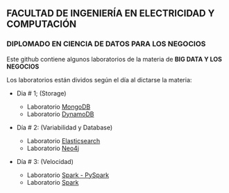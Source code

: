 
## FACULTAD DE INGENIERÍA EN ELECTRICIDAD Y COMPUTACIÓN
### DIPLOMADO EN CIENCIA DE DATOS PARA LOS NEGOCIOS&nbsp;

Este github contiene algunos laboratorios de la materia de <strong>BIG DATA Y LOS NEGOCIOS</strong>

Los laboratorios están dividos según el día al dictarse la materia:

  - Dia # 1; (Storage)
    - Laboratorio [MongoDB](https://github.com/hc2twv/diploBD/blob/master/Lab_MongoDB.ipynb)
    - Laboratorio [DynamoDB](https://github.com/hc2twv/diploBD/blob/master/Lab_Dynamo.ipynb)
    
  - Día # 2: (Variabilidad y Database)
    - Laboratorio [Elasticsearch](https://github.com/hc2twv/diploBD/blob/master/Lab_Elasticsearch.ipynb)
    - Laboratorio [Neo4j](https://github.com/hc2twv/diploBD/blob/master/Lab_Neo4j.ipynb)
    
  - Día # 3: (Velocidad)
    - Laboratorio [Spark - PySpark](https://github.com/hc2twv/diploBD/blob/master/Lab_SparkBasico.ipynb)
    - Laboratorio [Spark](https://spark.apache.org) 


